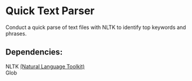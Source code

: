 # Quick Text Parser
Conduct a quick parse of text files with NLTK to identify top keywords and phrases.<br>

## Dependencies:
NLTK [(Natural Language Toolkit)](https://www.nltk.org/)<br>
Glob
